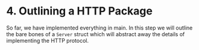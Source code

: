 # 4. Outlining a HTTP Package

So far, we have implemented everything in main. In this step we will outline the bare bones of a `Server` struct which will abstract away the details of implementing the HTTP protocol.

